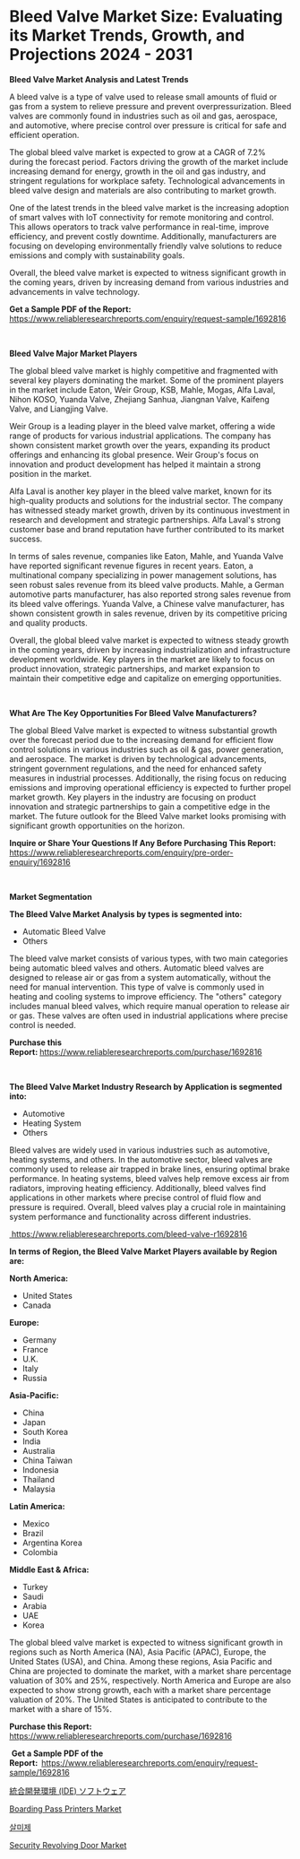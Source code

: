 <p><h1>Bleed Valve Market Size: Evaluating its Market Trends, Growth, and Projections 2024 - 2031</h1></p><p><strong>Bleed Valve Market Analysis and Latest Trends</strong></p>
<p><p>A bleed valve is a type of valve used to release small amounts of fluid or gas from a system to relieve pressure and prevent overpressurization. Bleed valves are commonly found in industries such as oil and gas, aerospace, and automotive, where precise control over pressure is critical for safe and efficient operation.</p><p>The global bleed valve market is expected to grow at a CAGR of 7.2% during the forecast period. Factors driving the growth of the market include increasing demand for energy, growth in the oil and gas industry, and stringent regulations for workplace safety. Technological advancements in bleed valve design and materials are also contributing to market growth.</p><p>One of the latest trends in the bleed valve market is the increasing adoption of smart valves with IoT connectivity for remote monitoring and control. This allows operators to track valve performance in real-time, improve efficiency, and prevent costly downtime. Additionally, manufacturers are focusing on developing environmentally friendly valve solutions to reduce emissions and comply with sustainability goals.</p><p>Overall, the bleed valve market is expected to witness significant growth in the coming years, driven by increasing demand from various industries and advancements in valve technology.</p></p>
<p><strong>Get a Sample PDF of the Report:&nbsp;</strong> <a href="https://www.reliableresearchreports.com/enquiry/request-sample/1692816">https://www.reliableresearchreports.com/enquiry/request-sample/1692816</a></p>
<p>&nbsp;</p>
<p><strong>Bleed Valve Major Market Players</strong></p>
<p><p>The global bleed valve market is highly competitive and fragmented with several key players dominating the market. Some of the prominent players in the market include Eaton, Weir Group, KSB, Mahle, Mogas, Alfa Laval, Nihon KOSO, Yuanda Valve, Zhejiang Sanhua, Jiangnan Valve, Kaifeng Valve, and Liangjing Valve.</p><p>Weir Group is a leading player in the bleed valve market, offering a wide range of products for various industrial applications. The company has shown consistent market growth over the years, expanding its product offerings and enhancing its global presence. Weir Group's focus on innovation and product development has helped it maintain a strong position in the market.</p><p>Alfa Laval is another key player in the bleed valve market, known for its high-quality products and solutions for the industrial sector. The company has witnessed steady market growth, driven by its continuous investment in research and development and strategic partnerships. Alfa Laval's strong customer base and brand reputation have further contributed to its market success.</p><p>In terms of sales revenue, companies like Eaton, Mahle, and Yuanda Valve have reported significant revenue figures in recent years. Eaton, a multinational company specializing in power management solutions, has seen robust sales revenue from its bleed valve products. Mahle, a German automotive parts manufacturer, has also reported strong sales revenue from its bleed valve offerings. Yuanda Valve, a Chinese valve manufacturer, has shown consistent growth in sales revenue, driven by its competitive pricing and quality products.</p><p>Overall, the global bleed valve market is expected to witness steady growth in the coming years, driven by increasing industrialization and infrastructure development worldwide. Key players in the market are likely to focus on product innovation, strategic partnerships, and market expansion to maintain their competitive edge and capitalize on emerging opportunities.</p></p>
<p>&nbsp;</p>
<p><strong>What Are The Key Opportunities For Bleed Valve Manufacturers?</strong></p>
<p><p>The global Bleed Valve market is expected to witness substantial growth over the forecast period due to the increasing demand for efficient flow control solutions in various industries such as oil & gas, power generation, and aerospace. The market is driven by technological advancements, stringent government regulations, and the need for enhanced safety measures in industrial processes. Additionally, the rising focus on reducing emissions and improving operational efficiency is expected to further propel market growth. Key players in the industry are focusing on product innovation and strategic partnerships to gain a competitive edge in the market. The future outlook for the Bleed Valve market looks promising with significant growth opportunities on the horizon.</p></p>
<p><strong>Inquire or Share Your Questions If Any Before Purchasing This Report:</strong> <a href="https://www.reliableresearchreports.com/enquiry/pre-order-enquiry/1692816">https://www.reliableresearchreports.com/enquiry/pre-order-enquiry/1692816</a></p>
<p>&nbsp;</p>
<p><strong>Market Segmentation</strong></p>
<p><strong>The Bleed Valve Market Analysis by types is segmented into:</strong></p>
<p><ul><li>Automatic Bleed Valve</li><li>Others</li></ul></p>
<p><p>The bleed valve market consists of various types, with two main categories being automatic bleed valves and others. Automatic bleed valves are designed to release air or gas from a system automatically, without the need for manual intervention. This type of valve is commonly used in heating and cooling systems to improve efficiency. The "others" category includes manual bleed valves, which require manual operation to release air or gas. These valves are often used in industrial applications where precise control is needed.</p></p>
<p><strong>Purchase this Report:&nbsp;</strong><a href="https://www.reliableresearchreports.com/purchase/1692816">https://www.reliableresearchreports.com/purchase/1692816</a></p>
<p>&nbsp;</p>
<p><strong>The Bleed Valve Market Industry Research by Application is segmented into:</strong></p>
<p><ul><li>Automotive</li><li>Heating System</li><li>Others</li></ul></p>
<p><p>Bleed valves are widely used in various industries such as automotive, heating systems, and others. In the automotive sector, bleed valves are commonly used to release air trapped in brake lines, ensuring optimal brake performance. In heating systems, bleed valves help remove excess air from radiators, improving heating efficiency. Additionally, bleed valves find applications in other markets where precise control of fluid flow and pressure is required. Overall, bleed valves play a crucial role in maintaining system performance and functionality across different industries.</p></p>
<p><a href="https://www.reliableresearchreports.com/bleed-valve-r1692816">&nbsp;https://www.reliableresearchreports.com/bleed-valve-r1692816</a></p>
<p><strong>In terms of Region, the Bleed Valve Market Players available by Region are:</strong></p>
<p>
    <p> <strong> North America: </strong>
        <ul>
            <li>United States</li>
            <li>Canada</li>
        </ul>
        </p> 
    <p> <strong> Europe: </strong>
        <ul>
            <li>Germany</li>
            <li>France</li>
            <li>U.K.</li>
            <li>Italy</li>
            <li>Russia</li>
        </ul>
        </p> 
    <p> <strong> Asia-Pacific: </strong>
        <ul>
            <li>China</li>
            <li>Japan</li>
            <li>South Korea</li>
            <li>India</li>
            <li>Australia</li>
            <li>China Taiwan</li>
            <li>Indonesia</li>
            <li>Thailand</li>
            <li>Malaysia</li>
        </ul>
        </p> 
    <p> <strong> Latin America: </strong>
        <ul>
            <li>Mexico</li>
            <li>Brazil</li>
            <li>Argentina Korea</li>
            <li>Colombia</li>
        </ul>
        </p> 
    <p> <strong> Middle East & Africa: </strong>
        <ul>
            <li>Turkey</li>
            <li>Saudi</li>
            <li>Arabia</li>
            <li>UAE</li>
            <li>Korea</li>
        </ul>
    </p>
    </p>
<p><p>The global bleed valve market is expected to witness significant growth in regions such as North America (NA), Asia Pacific (APAC), Europe, the United States (USA), and China. Among these regions, Asia Pacific and China are projected to dominate the market, with a market share percentage valuation of 30% and 25%, respectively. North America and Europe are also expected to show strong growth, each with a market share percentage valuation of 20%. The United States is anticipated to contribute to the market with a share of 15%.</p></p>
<p><strong>Purchase this Report: </strong><a href="https://www.reliableresearchreports.com/purchase/1692816">https://www.reliableresearchreports.com/purchase/1692816</a></p>
<p>&nbsp;<strong>Get a Sample PDF of the Report:&nbsp;&nbsp;</strong><a href="https://www.reliableresearchreports.com/enquiry/request-sample/1692816">https://www.reliableresearchreports.com/enquiry/request-sample/1692816</a></p>
<p><strong></strong></p>
<p><p><a href="https://github.com/LenoraKris2023/Market-Research-Report-List-1/blob/main/7505577160729.md">統合開発環境 (IDE) ソフトウェア</a></p><p><a href="https://github.com/markusgodoy/Market-Research-Report-List-4/blob/main/boarding-pass-printers-market.md">Boarding Pass Printers Market</a></p><p><a href="https://github.com/berlianaparadilla48/Market-Research-Report-List-1/blob/main/2188135172845.md">살미제</a></p><p><a href="https://github.com/luckyshygirl/Market-Research-Report-List-5/blob/main/security-revolving-door-market.md">Security Revolving Door Market</a></p></p>